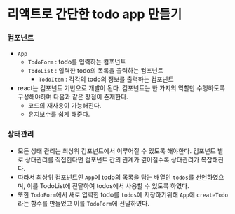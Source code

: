 # 리액트로 간단한 todo app 만들기



### 컴포넌트

- `App`
  - `TodoForm` : todo를 입력하는 컴포넌트
  - `TodoList` : 입력한 todo의 목록을 출력하는 컴포넌트
    - `TodoItem` : 각각의 todo의 정보를 출력하는 컴포넌트
- react는 컴포넌트 기반으로 개발이 된다. 컴포넌트는 한 가지의 역할만 수행하도록 구성해야하며 다음과 같은 장점이 존재한다.
  - 코드의 재사용이 가능해진다.
  - 유지보수를 쉽게 해준다.



### 상태관리

- 모든 상태 관리는 최상위 컴포넌트에서 이루어질 수 있도록 해야한다. 컴포넌트 별로 상태관리를 직접한다면 컴포넌트 간의 관계가 깊어질수록 상태관리가 복잡해진다.
- 따라서 최상위 컴포넌트인 `App`에 todo의 목록을 담는 배열인 `todos`를 선언하였으며, 이를 TodoList에 전달하여 todos에서 사용할 수 있도록 하였다.
- 또한 `TodoForm`에서 새로 입력한 todo를 `todos`에 저장하기위해 `App`에 `createTodo`라는 함수를 만들었고 이를 `TodoForm`에 전달하였다.

